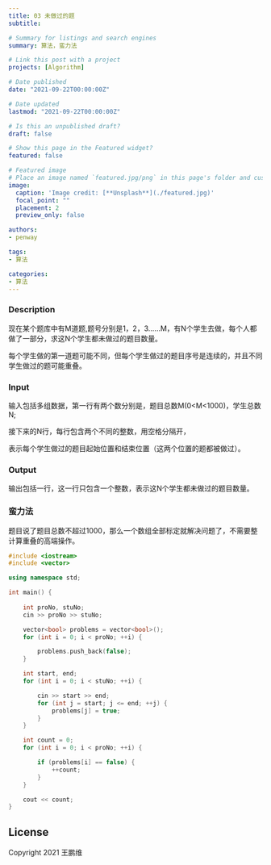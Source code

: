 ```yaml
---
title: 03 未做过的题
subtitle: 

# Summary for listings and search engines
summary: 算法，蛮力法

# Link this post with a project
projects: [Algorithm]

# Date published
date: "2021-09-22T00:00:00Z"

# Date updated
lastmod: "2021-09-22T00:00:00Z"

# Is this an unpublished draft?
draft: false

# Show this page in the Featured widget?
featured: false

# Featured image
# Place an image named `featured.jpg/png` in this page's folder and customize its options here.
image:
  caption: 'Image credit: [**Unsplash**](./featured.jpg)'
  focal_point: ""
  placement: 2
  preview_only: false

authors:
- penway

tags:
- 算法

categories:
- 算法
---
```


### Description

现在某个题库中有M道题,题号分别是1，2，3......M，有N个学生去做，每个人都做了一部分，求这N个学生都未做过的题目数量。

每个学生做的第一道题可能不同，但每个学生做过的题目序号是连续的，并且不同学生做过的题可能重叠。

### Input

输入包括多组数据，第一行有两个数分别是，题目总数M(0<M<1000)，学生总数N;

接下来的N行，每行包含两个不同的整数，用空格分隔开，

表示每个学生做过的题目起始位置和结束位置（这两个位置的题都被做过）。

### Output

输出包括一行，这一行只包含一个整数，表示这N个学生都未做过的题目数量。



### 蛮力法

题目说了题目总数不超过1000，那么一个数组全部标定就解决问题了，不需要整计算重叠的高端操作。

```c++
#include <iostream>
#include <vector>

using namespace std;

int main() {
	
	int proNo, stuNo;
	cin >> proNo >> stuNo;

	vector<bool> problems = vector<bool>();
	for (int i = 0; i < proNo; ++i) {

		problems.push_back(false);
	}

	int start, end;
	for (int i = 0; i < stuNo; ++i) {

		cin >> start >> end;
		for (int j = start; j <= end; ++j) {
			problems[j] = true;
		}
	}

	int count = 0;
	for (int i = 0; i < proNo; ++i) {

		if (problems[i] == false) {
			++count;
		}
	}

	cout << count;
}
```




## License

Copyright 2021 王鹏维
